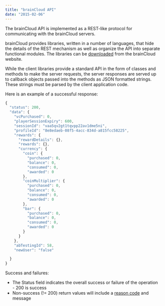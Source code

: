 ```yaml
---
title: "brainCloud API"
date: "2015-02-06"
---
```


The brainCloud API is implemented as a REST-like protocol for communicating with the brainCloud servers.

brainCloud provides libraries, written in a number of languages, that hide the details of the REST mechanism as well as organize the API into separate functional modules. The libraries can be [downloaded](/learn/client-libraries) from the brainCloud website.

While the client libraries provide a standard API in the form of classes and methods to make the server requests, the server responses are served up to callback objects passed into the methods as JSON formatted strings. These strings must be parsed by the client application code.

Here is an example of a successful response:
```js
{
  "status": 200,
  "data": {
    "vcPurchased": 0,
    "playerSessionExpiry": 600,
    "sessionId": "vaa5qv2gt1tqvpp22av1dme5ni",
    "profileId": "8e8edaeb-08f5-4acc-834d-a815fcc58225",
    "rewards": {
      "rewardDetails": {},
      "rewards": {},
      "currency": {
        "coin": {
          "purchased": 0,
          "balance": 0,
          "consumed": 0,
          "awarded": 0
        },
        "coinMultiplier": {
          "purchased": 0,
          "balance": 0,
          "consumed": 0,
          "awarded": 0
        },
        "bar": {
          "purchased": 0,
          "balance": 0,
          "consumed": 0,
          "awarded": 0
        }
      }
    },
    "abTestingId": 58,
    "newUser": "false"

  }
}
```
Success and failures:

- The Status field indicates the overall success or failure of the operation - 200 is success
- Non-success (!= 200) return values will include a [reason code](/api/appendix/reasoncodes "Processing Exception Reason Codes") and message
